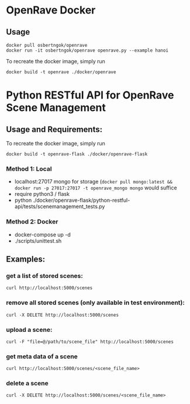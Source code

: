 # OpenRave Docker

## Usage
```
docker pull osbertngok/openrave
docker run -it osbertngok/openrave openrave.py --example hanoi
```

To recreate the docker image, simply run
```
docker build -t openrave ./docker/openrave
```

# Python RESTful API for OpenRave Scene Management

## Usage and Requirements:

To recreate the docker image, simply run
```
docker build -t openrave-flask ./docker/openrave-flask
```

### Method 1: Local
* localhost:27017 mongo for storage (`docker pull mongo:latest && docker run -p 27017:27017 -t openrave_mongo mongo` would suffice
* require python3 / flask
* python ./docker/openrave-flask/python-restful-api/tests/scenemanagement_tests.py

### Method 2: Docker
* docker-compose up -d
* ./scripts/unittest.sh

## Examples:

### get a list of stored scenes:

```
curl http://localhost:5000/scenes
```

### remove all stored scenes (only available in test environment):
```
curl -X DELETE http://localhost:5000/scenes
```

### upload a scene:
```
curl -F "file=@/path/to/scene_file" http://localhost:5000/scenes
```

### get meta data of a scene
```
curl http://localhost:5000/scenes/<scene_file_name>
```

### delete a scene
```
curl -X DELETE http://localhost:5000/scenes/<scene_file_name>
```



